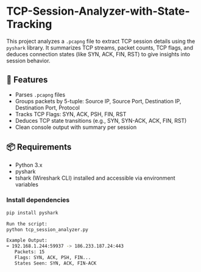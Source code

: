 # TCP-Session-Analyzer-with-State-Tracking
This project analyzes a `.pcapng` file to extract TCP session details using the `pyshark` library. It summarizes TCP streams, packet counts, TCP flags, and deduces connection states (like SYN, ACK, FIN, RST) to give insights into session behavior.


## 🚀 Features

- Parses `.pcapng` files
- Groups packets by 5-tuple: Source IP, Source Port, Destination IP, Destination Port, Protocol
- Tracks TCP Flags: SYN, ACK, PSH, FIN, RST
- Deduces TCP state transitions (e.g., SYN, SYN-ACK, ACK, FIN, RST)
- Clean console output with summary per session

## 📦 Requirements

- Python 3.x
- pyshark
- tshark (Wireshark CLI) installed and accessible via environment variables

### Install dependencies

```bash
pip install pyshark

Run the script:
python tcp_session_analyzer.py

Example Output:
➡️ 192.168.1.244:59937 -> 186.233.187.24:443
   Packets: 15
   Flags: SYN, ACK, PSH, FIN...
   States Seen: SYN, ACK, FIN-ACK



